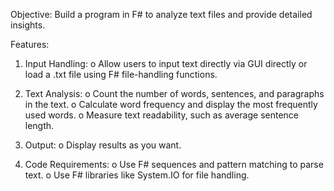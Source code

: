 Objective: Build a program in F# to analyze text files and provide detailed insights.

Features:
1. Input Handling:
  o Allow users to input text directly via GUI directly or load a .txt file using F#
  file-handling functions.

2. Text Analysis:
  o Count the number of words, sentences, and paragraphs in the text.
  o Calculate word frequency and display the most frequently used words.
  o Measure text readability, such as average sentence length.

4. Output:
  o Display results as you want.

6. Code Requirements:
  o Use F# sequences and pattern matching to parse text.
  o Use F# libraries like System.IO for file handling.
